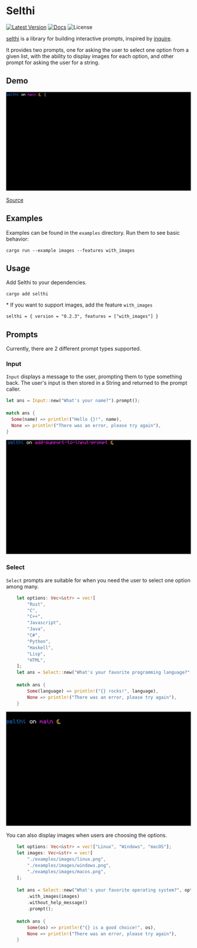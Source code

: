 # Selthi

[![Latest Version]][crates.io] [![Docs]][docs.rs] ![License]

[crates.io]: https://crates.io/crates/selthi
[latest version]: https://img.shields.io/crates/v/selthi.svg
[docs]: https://img.shields.io/docsrs/selthi/latest?logo=docs.rs
[docs.rs]: https://docs.rs/selthi
[license]: https://img.shields.io/crates/l/selthi.svg

[selthi](https://github.com/anotherlusitano/selthi) is a library for building interactive prompts, inspired by [inquire](https://github.com/mikaelmello/inquire).

It provides two prompts, one for asking the user to select one option from a given list, with the ability to display images for each option, and other prompt for asking the user for a string.

## Demo

![Animated GIF making a demonstration of this library](./assets/images.gif)

[Source](./examples/images.rs)

## Examples

Examples can be found in the `examples` directory. Run them to see basic behavior:

```
cargo run --example images --features with_images
```

## Usage

Add Selthi to your dependencies.

```
cargo add selthi
```

\* If you want to support images, add the feature `with_images`

```
selthi = { version = "0.2.3", features = ["with_images"] }
```

## Prompts

Currently, there are 2 different prompt types supported.

### Input

`Input` displays a message to the user, prompting them to type something back. The user's input is then stored in a String and returned to the prompt caller.

```rust
let ans = Input::new("What's your name?").prompt();

match ans {
  Some(name) => println!("Hello {}!", name),
  None => println!("There was an error, please try again"),
}
```

![Animated GIF making a demonstration of a simple prompt with Input created with this library.](./assets/input.gif)

### Select

`Select` prompts are suitable for when you need the user to select one option among many.

```rust
    let options: Vec<&str> = vec![
        "Rust",
        "C",
        "C++",
        "Javascript",
        "Java",
        "C#",
        "Python",
        "Haskell",
        "Lisp",
        "HTML",
    ];
    let ans = Select::new("What's your favorite programming language?", options).prompt();

    match ans {
        Some(language) => println!("{} rocks!", language),
        None => println!("There was an error, please try again"),
    }
```

![Animated GIF making a demonstration of a simple prompt with Input created with this library.](./assets/default.gif)

You can also display images when users are choosing the options.

```rust
    let options: Vec<&str> = vec!["Linux", "Windows", "macOS"];
    let images: Vec<&str> = vec![
        "./examples/images/linux.png",
        "./examples/images/windows.png",
        "./examples/images/macos.png",
    ];

    let ans = Select::new("What's your favorite operating system?", options)
        .with_images(images)
        .without_help_message()
        .prompt();

    match ans {
        Some(os) => println!("{} is a good choice!", os),
        None => println!("There was an error, please try again"),
    }
```
